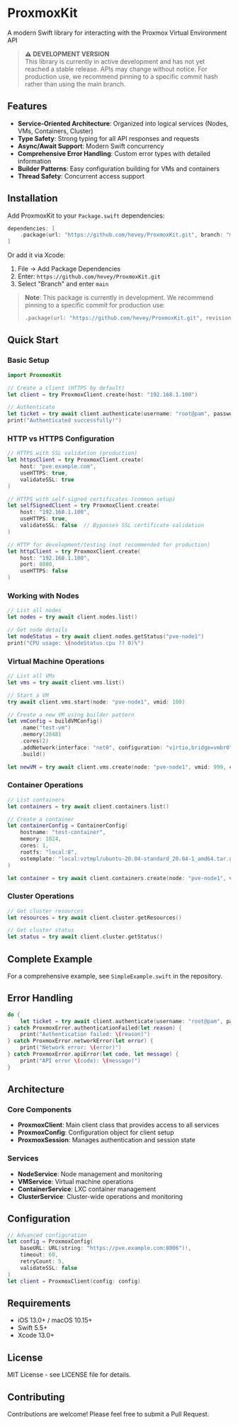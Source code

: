 # ProxmoxKit

A modern Swift library for interacting with the Proxmox Virtual Environment API

> **⚠️ DEVELOPMENT VERSION**  
> This library is currently in active development and has not yet reached a stable release. APIs may change without notice. For production use, we recommend pinning to a specific commit hash rather than using the main branch.



## Features

- **Service-Oriented Architecture**: Organized into logical services (Nodes, VMs, Containers, Cluster)
- **Type Safety**: Strong typing for all API responses and requests
- **Async/Await Support**: Modern Swift concurrency
- **Comprehensive Error Handling**: Custom error types with detailed information
- **Builder Patterns**: Easy configuration building for VMs and containers
- **Thread Safety**: Concurrent access support

## Installation

Add ProxmoxKit to your `Package.swift` dependencies:

```swift
dependencies: [
    .package(url: "https://github.com/hevey/ProxmoxKit.git", branch: "main")
]
```

Or add it via Xcode:
1. File → Add Package Dependencies
2. Enter: `https://github.com/hevey/ProxmoxKit.git`
3. Select "Branch" and enter `main`

> **Note**: This package is currently in development. We recommend pinning to a specific commit for production use:
> ```swift
> .package(url: "https://github.com/hevey/ProxmoxKit.git", revision: "your-commit-hash")
> ```

## Quick Start

### Basic Setup

```swift
import ProxmoxKit

// Create a client (HTTPS by default)
let client = try ProxmoxClient.create(host: "192.168.1.100")

// Authenticate
let ticket = try await client.authenticate(username: "root@pam", password: "password")
print("Authenticated successfully!")
```

### HTTP vs HTTPS Configuration

```swift
// HTTPS with SSL validation (production)
let httpsClient = try ProxmoxClient.create(
    host: "pve.example.com",
    useHTTPS: true,
    validateSSL: true
)

// HTTPS with self-signed certificates (common setup)
let selfSignedClient = try ProxmoxClient.create(
    host: "192.168.1.100",
    useHTTPS: true,
    validateSSL: false  // Bypasses SSL certificate validation
)

// HTTP for development/testing (not recommended for production)
let httpClient = try ProxmoxClient.create(
    host: "192.168.1.100",
    port: 8080,
    useHTTPS: false
)
```

### Working with Nodes

```swift
// List all nodes
let nodes = try await client.nodes.list()

// Get node details
let nodeStatus = try await client.nodes.getStatus("pve-node1")
print("CPU usage: \(nodeStatus.cpu ?? 0)%")
```

### Virtual Machine Operations

```swift
// List all VMs
let vms = try await client.vms.list()

// Start a VM
try await client.vms.start(node: "pve-node1", vmid: 100)

// Create a new VM using builder pattern
let vmConfig = buildVMConfig()
    .name("test-vm")
    .memory(2048)
    .cores(2)
    .addNetwork(interface: "net0", configuration: "virtio,bridge=vmbr0")
    .build()

let newVM = try await client.vms.create(node: "pve-node1", vmid: 999, config: vmConfig)
```

### Container Operations

```swift
// List containers
let containers = try await client.containers.list()

// Create a container
let containerConfig = ContainerConfig(
    hostname: "test-container",
    memory: 1024,
    cores: 1,
    rootfs: "local:8",
    ostemplate: "local:vztmpl/ubuntu-20.04-standard_20.04-1_amd64.tar.gz"
)

let container = try await client.containers.create(node: "pve-node1", vmid: 200, config: containerConfig)
```

### Cluster Operations

```swift
// Get cluster resources
let resources = try await client.cluster.getResources()

// Get cluster status
let status = try await client.cluster.getStatus()
```

## Complete Example

For a comprehensive example, see `SimpleExample.swift` in the repository.

## Error Handling

```swift
do {
    let ticket = try await client.authenticate(username: "root@pam", password: "password")
} catch ProxmoxError.authenticationFailed(let reason) {
    print("Authentication failed: \(reason)")
} catch ProxmoxError.networkError(let error) {
    print("Network error: \(error)")
} catch ProxmoxError.apiError(let code, let message) {
    print("API error \(code): \(message)")
}
```

## Architecture

### Core Components

- **ProxmoxClient**: Main client class that provides access to all services
- **ProxmoxConfig**: Configuration object for client setup
- **ProxmoxSession**: Manages authentication and session state

### Services

- **NodeService**: Node management and monitoring
- **VMService**: Virtual machine operations
- **ContainerService**: LXC container management  
- **ClusterService**: Cluster-wide operations and monitoring

## Configuration

```swift
// Advanced configuration
let config = ProxmoxConfig(
    baseURL: URL(string: "https://pve.example.com:8006")!,
    timeout: 60,
    retryCount: 5,
    validateSSL: false
)
let client = ProxmoxClient(config: config)
```

## Requirements

- iOS 13.0+ / macOS 10.15+
- Swift 5.5+
- Xcode 13.0+

## License

MIT License - see LICENSE file for details.

## Contributing

Contributions are welcome! Please feel free to submit a Pull Request.
